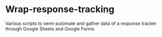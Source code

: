 # Wrap-response-tracking
Various scripts to semi-automate and gather data of a response tracker through Google Sheets and Google Forms
